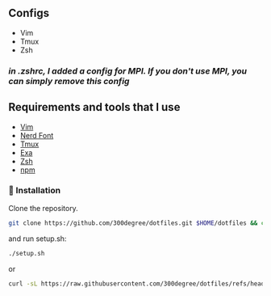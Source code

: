 <!-- # dotfiles -->

<!-- ![neovim setup](./image/300degree.png) -->

## Configs

- Vim
- Tmux
- Zsh

### *in .zshrc, I added a config for MPI. If you don't use MPI, you can simply remove this config*
## Requirements and tools that I use

- [Vim](https://github.com/vim/vim)
- [Nerd Font](https://github.com/ryanoasis/nerd-fonts)
- [Tmux](https://github.com/tmux/tmux)
- [Exa](https://github.com/ogham/exa)
- [Zsh](https://www.zsh.org/)
- [npm]()

### 🚀 Installation

Clone the repository.

```bash
git clone https://github.com/300degree/dotfiles.git $HOME/dotfiles && cd $HOME/dotfiles
```

and run setup.sh:

```bash
./setup.sh
```

or

```bash
curl -sL https://raw.githubusercontent.com/300degree/dotfiles/refs/heads/main/setup.sh | bash
```